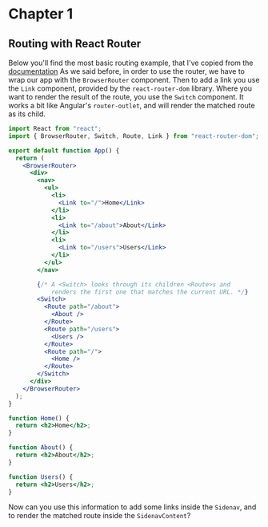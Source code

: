 # Chapter 1

## Routing with React Router

Below you'll find the most basic routing example, that I've copied from the [documentation](https://reactrouter.com/web/guides/quick-start)
As we said before, in order to use the router, we have to wrap our app with the `BrowserRouter` component. 
Then to add a link you use the `Link` component, provided by the `react-router-dom` library.
Where you want to render the result of the route, you use the `Switch` component. It works a bit like 
Angular's `router-outlet`, and will render the matched route as its child. 

```jsx harmony
import React from "react";
import { BrowserRouter, Switch, Route, Link } from "react-router-dom";

export default function App() {
  return (
    <BrowserRouter>
      <div>
        <nav>
          <ul>
            <li>
              <Link to="/">Home</Link>
            </li>
            <li>
              <Link to="/about">About</Link>
            </li>
            <li>
              <Link to="/users">Users</Link>
            </li>
          </ul>
        </nav>

        {/* A <Switch> looks through its children <Route>s and
            renders the first one that matches the current URL. */}
        <Switch>
          <Route path="/about">
            <About />
          </Route>
          <Route path="/users">
            <Users />
          </Route>
          <Route path="/">
            <Home />
          </Route>
        </Switch>
      </div>
    </BrowserRouter>
  );
}

function Home() {
  return <h2>Home</h2>;
}

function About() {
  return <h2>About</h2>;
}

function Users() {
  return <h2>Users</h2>;
}
```

Now can you use this information to add some links inside the `Sidenav`, and to render the matched route
inside the `SidenavContent`?

